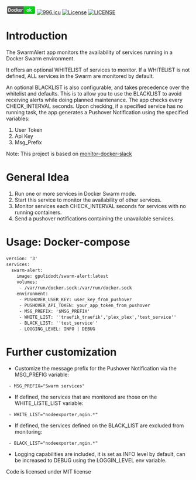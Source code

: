 [![Docker](https://raw.githubusercontent.com/USDevOps/mywechat-slack-group/master/images/docker.png)](https://cloud.docker.com/u/gpulidodt/repository/docker/gpulidodt/swarm-alert)
[![996.icu](https://img.shields.io/badge/link-996.icu-red.svg)](https://996.icu)
[![License](https://img.shields.io/badge/license-MIT-brightgreen.svg)](https://github.com/gpulido/SwarmAlert/blob/master/LICENSE)
[![LICENSE](https://img.shields.io/badge/license-Anti%20996-blue.svg)](https://github.com/996icu/996.ICU/blob/master/LICENSE)

# Introduction
The SwarmAlert app monitors the availability of services running in a Docker Swarm environment. 

It offers an optional WHITELIST of services to monitor. If a WHITELIST is not defined, ALL services in the Swarm are monitored by default. 

An optional BLACKLIST is also configurable, and takes precedence over the whitelist and defaults. This is to allow you to use the BLACKLIST to avoid receiving alerts while doing planned maintenance. The app checks every CHECK_INTERVAL seconds. Upon checking, if a specified service has no running task, the app generates a Pushover Notification using the specified variables: 
  1. User Token
  2. Api Key
  3. Msg_Prefix

Note: This project is based on [monitor-docker-slack](https://github.com/DennyZhang/monitor-docker-slack)

# General Idea
1. Run one or more services in Docker Swarm mode.
2. Start this service to monitor the availability of other services.
3. Monitor services each CHECK_INTERVAL seconds for services with no running containers.
4. Send a pushover notifications containing the unavailable services.

# Usage: Docker-compose
```
version: '3'
services:
  swarm-alert:
    image: gpulidodt/swarm-alert:latest
    volumes:
     - /var/run/docker.sock:/var/run/docker.sock
    environment:
     - PUSHOVER_USER_KEY: user_key_from_pushover
     - PUSHOVER_API_TOKEN: your_app_token_from_pushover
     - MSG_PREFIX: '$MSG_PREFIX'
     - WHITE_LIST: ''traefik_traefik','plex_plex','test_service''
     - BLACK_LIST: ''test_service''
     - LOGGING_LEVEL: INFO | DEBUG
```

# Further customization
- Customize the message prefix for the Pushover Notification via the MSG_PREFIG variable:
```
 - MSG_PREFIX="Swarm services"
```
 - If defined, the services that are monitored are those on the WHITE_LISTE_LIST variable:
```
 - WHITE_LIST="nodeexporter,ngin.*"
```
 - If defined, the services defined on the BLACK_LIST are excluded from monitoring:
```
 - BLACK_LIST="nodeexporter,ngin.*"
```
- Logging capabilities are included, it is set as INFO level by default, can be increased to DEBUG using the LOGGIN_LEVEL env variable.

Code is licensed under MIT license
